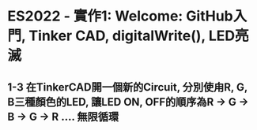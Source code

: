 # ES2022 - 實作1: Welcome: GitHub入門, Tinker CAD, digitalWrite(), LED亮滅

## 1-3 在TinkerCAD開一個新的Circuit, 分別使甪R, G, B三種顏色的LED, 讓LED ON, OFF的順序為R → G → B → G → R .... 無限循環
